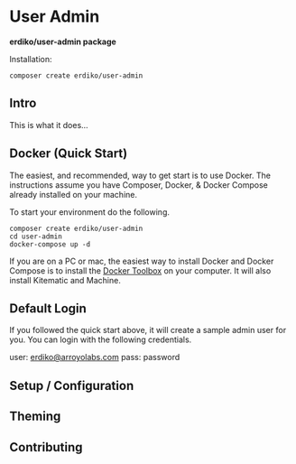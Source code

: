 # User Admin

**erdiko/user-admin package**

Installation:

    composer create erdiko/user-admin

## Intro

This is what it does...

## Docker (Quick Start)

The easiest, and recommended, way to get start is to use Docker.  The instructions assume you have Composer, Docker, & Docker Compose already installed on your machine.

To start your environment do the following.

    composer create erdiko/user-admin
    cd user-admin
    docker-compose up -d

If you are on a PC or mac, the easiest way to install Docker and Docker Compose is to install the [Docker Toolbox](https://www.docker.com/products/docker-toolbox) on your computer.  It will also install Kitematic and Machine.

## Default Login

If you followed the quick start above, it will create a sample admin user for you.  You can login with the following credentials.

user: erdiko@arroyolabs.com
pass: password

## Setup / Configuration

## Theming

## Contributing
